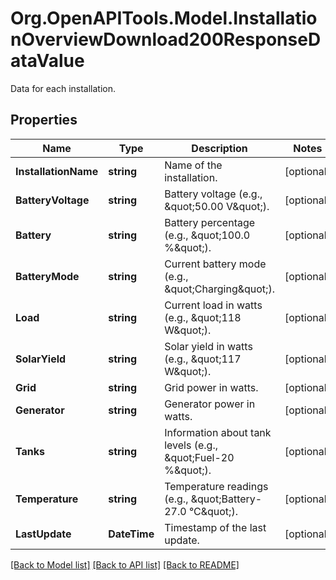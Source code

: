# Org.OpenAPITools.Model.InstallationOverviewDownload200ResponseDataValue
Data for each installation.

## Properties

Name | Type | Description | Notes
------------ | ------------- | ------------- | -------------
**InstallationName** | **string** | Name of the installation. | [optional] 
**BatteryVoltage** | **string** | Battery voltage (e.g., \&quot;50.00 V\&quot;). | [optional] 
**Battery** | **string** | Battery percentage (e.g., \&quot;100.0 %\&quot;). | [optional] 
**BatteryMode** | **string** | Current battery mode (e.g., \&quot;Charging\&quot;). | [optional] 
**Load** | **string** | Current load in watts (e.g., \&quot;118 W\&quot;). | [optional] 
**SolarYield** | **string** | Solar yield in watts (e.g., \&quot;117 W\&quot;). | [optional] 
**Grid** | **string** | Grid power in watts. | [optional] 
**Generator** | **string** | Generator power in watts. | [optional] 
**Tanks** | **string** | Information about tank levels (e.g., \&quot;Fuel-20 %\&quot;). | [optional] 
**Temperature** | **string** | Temperature readings (e.g., \&quot;Battery-27.0 °C\&quot;). | [optional] 
**LastUpdate** | **DateTime** | Timestamp of the last update. | [optional] 

[[Back to Model list]](../../README.md#documentation-for-models) [[Back to API list]](../../README.md#documentation-for-api-endpoints) [[Back to README]](../../README.md)

